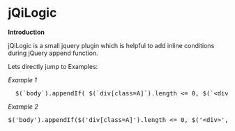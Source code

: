 jQiLogic
========

**Introduction**

jQiLogic is a small jquery plugin which is helpful to add inline conditions during jQuery append function.

Lets directly jump to Examples:
  
*Example 1*
<pre>
  $(`body`).appendIf( $(`div[class=A]`).length &lt;= 0, $(`&lt;div&gt;`, { `class` : `A` }));  
</pre>
  
*Example 2*
<pre>
$('body').appendIf($('div[class=A]').length &lt;= 0, $('&lt;div&gt;',{'class':'A'}), $('&lt;div&gt;',{'class':'B'}));  
</pre>